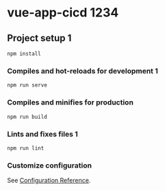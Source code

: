 

# vue-app-cicd 1234


## Project setup 1
```
npm install
```

### Compiles and hot-reloads for development 1
```
npm run serve
```

### Compiles and minifies for production
```
npm run build
```

### Lints and fixes files 1
```
npm run lint
```

### Customize configuration
See [Configuration Reference](https://cli.vuejs.org/config/).
